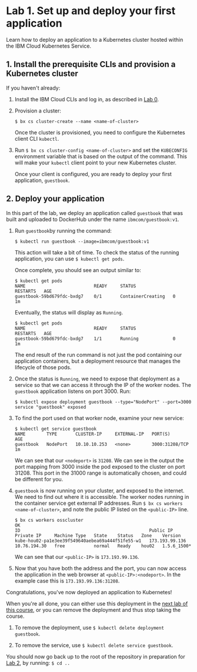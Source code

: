 # Lab 1. Set up and deploy your first application

Learn how to deploy an application to a Kubernetes cluster hosted within
the IBM Cloud Kubernetes Service.

## 1. Install the prerequisite CLIs and provision a Kubernetes cluster

If you haven't already:
1. Install the IBM Cloud CLIs and log in, as described in [Lab 0](../Lab0/README.md).
2. Provision a cluster:

   ```$ bx cs cluster-create --name <name-of-cluster>```

   Once the cluster is provisioned, you need to configure the Kubernetes client CLI `kubectl`.
   
3. Run `$ bx cs cluster-config <name-of-cluster>` and set the `KUBECONFIG`
   environment variable that is based on the output of the command. This will
   make your `kubectl` client point to your new Kubernetes cluster.

   Once your client is configured, you are ready to deploy your first application, `guestbook`.

## 2. Deploy your application

In this part of the lab, we deploy an application called `guestbook`
that was built and uploaded to DockerHub under the name
`ibmcom/guestbook:v1`.

1. Run `guestbook`by running the command:

   ```$ kubectl run guestbook --image=ibmcom/guestbook:v1```

   This action will take a bit of time. To check the status of the running application,
   you can use `$ kubectl get pods`.

   Once complete, you should see an output similar to:

   ```console
   $ kubectl get pods
   NAME                          READY     STATUS              RESTARTS   AGE
   guestbook-59bd679fdc-bxdg7    0/1       ContainerCreating   0          1m
   ```
   Eventually, the status will display as `Running`.
   
   ```console
   $ kubectl get pods
   NAME                          READY     STATUS              RESTARTS   AGE
   guestbook-59bd679fdc-bxdg7    1/1       Running             0          1m
   ```
   
   The end result of the run command is not just the pod containing our application containers,
   but a deployment resource that manages the lifecycle of those pods.
 
   
3. Once the status is `Running`, we need to expose that deployment as a
   service so that we can access it through the IP of the worker nodes.
   The `guestbook` application listens on port 3000.  Run:

   ```console
   $ kubectl expose deployment guestbook --type="NodePort" --port=3000
   service "guestbook" exposed
   ```

4. To find the port used on that worker node, examine your new service:

   ```console
   $ kubectl get service guestbook
   NAME        TYPE       CLUSTER-IP     EXTERNAL-IP   PORT(S)          AGE
   guestbook   NodePort   10.10.10.253   <none>        3000:31208/TCP   1m
   ```
   
   We can see that our `<nodeport>` is `31208`. We can see in the output the port mapping from 3000 inside 
   the pod exposed to the cluster on port 31208. This port in the 31000 range is automatically chosen, 
   and could be different for you.

5. `guestbook` is now running on your cluster, and exposed to the internet. We need to find out where it is accessible.
   The worker nodes running in the container service get external IP addresses.
   Run `$ bx cs workers <name-of-cluster>`, and note the public IP listed on the `<public-IP>` line.
   
   ```console
   $ bx cs workers osscluster
   OK
   ID                                                 Public IP        Private IP     Machine Type   State    Status   Zone    Version  
   kube-hou02-pa1e3ee39f549640aebea69a444f51fe55-w1   173.193.99.136   10.76.194.30   free           normal   Ready    hou02   1.5.6_1500*
   ```
   
   We can see that our `<public-IP>` is `173.193.99.136`.
   
6. Now that you have both the address and the port, you can now access the application in the web browser
   at `<public-IP>:<nodeport>`. In the example case this is `173.193.99.136:31208`.
   
Congratulations, you've now deployed an application to Kubernetes!

When you're all done, you can either use this deployment in the
[next lab of this course](../Lab2/README.md), or you can remove the deployment
and thus stop taking the course.

  1. To remove the deployment, use `$ kubectl delete deployment guestbook`.

  2. To remove the service, use `$ kubectl delete service guestbook`.

You should now go back up to the root of the repository in preparation
for [Lab 2](../Lab2/README.md), by running: `$ cd ..`
